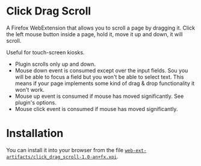 # Click Drag Scroll

A Firefox WebExtension that allows you to scroll a page by dragging it. Click the left mouse button inside a page, hold it, move it up and down, it will scroll. 

Useful for touch-screen kiosks.

* Plugin scrolls only up and down.
* Mouse down event is consumed except over the input fields. Sou you will be able to focus a field but you won't be able to select text. This means if your page implements some kind of drag & drop functionality it won't work. 
* Mouse up event is consumed if mouse has moved significantly. See plugin's options.
* Mouse click event is consumed if mouse has moved significantly.

# Installation

You can install it into your browser from the file [`web-ext-artifacts/click_drag_scroll-1.0-an+fx.xpi`](https://github.com/vkuzel/Click-Drag-Scroll/blob/master/web-ext-artifacts/click_drag_scroll-1.0-an%2Bfx.xpi).
